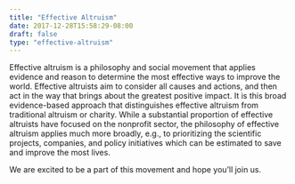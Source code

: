 ```yaml
---
title: "Effective Altruism"
date: 2017-12-28T15:58:29-08:00
draft: false
type: "effective-altruism"
---
```


Effective altruism is a philosophy and social movement that applies evidence and reason to determine the most effective ways to improve the world. Effective altruists aim to consider all causes and actions, and then act in the way that brings about the greatest positive impact. It is this broad evidence-based approach that distinguishes effective altruism from traditional altruism or charity. While a substantial proportion of effective altruists have focused on the nonprofit sector, the philosophy of effective altruism applies much more broadly, e.g., to prioritizing the scientific projects, companies, and policy initiatives which can be estimated to save and improve the most lives.

We are excited to be a part of this movement and hope you’ll join us. 
